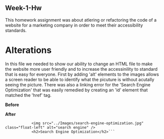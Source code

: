 ## Week-1-Hw

This homework assignment was about atlering or refactoring the code of a website for a marketing company in order to meet their accessibility standards. 

# Alterations

In this file we needed to show our ability to change an HTML file to make the website more user friendly and to increase the accessinility to standard that is easy for everyone. First by adding 'alt' elements to the images allows a screen reader to be able to identify what the picuture is without acutally seeing the picture. 
There was also a linking error for the 'Search Engine Optimization' that was easily remedied by creating an 'id' element that matched the 'href' tag. 

**Before**

**After**
```<div id="search-engine-optimization" class="search-engine-optimization">
            <img src="../Images/search-engine-optimization.jpg" class="float-left" alt="search engine" />
            <h2>Search Engine Optimization</h2>```
